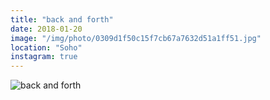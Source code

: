 ```yaml
---
title: "back and forth"
date: 2018-01-20
image: "/img/photo/0309d1f50c15f7cb67a7632d51a1ff51.jpg"
location: "Soho"
instagram: true
---
```


![back and forth](/img/photo/0309d1f50c15f7cb67a7632d51a1ff51.jpg)
